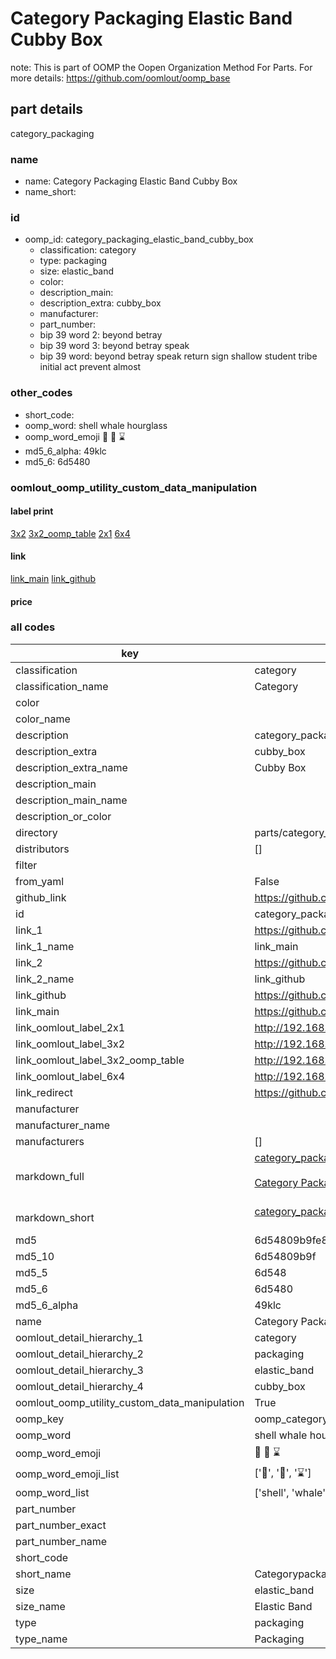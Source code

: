 # Category Packaging Elastic Band Cubby Box  

note: This is part of OOMP the Oopen Organization Method For Parts. For more details: https://github.com/oomlout/oomp_base

##  part details
  



category_packaging



### name
* name: Category Packaging Elastic Band Cubby Box
* name_short: 
### id
* oomp_id: category_packaging_elastic_band_cubby_box
  * classification: category
  * type: packaging
  * size: elastic_band
  * color: 
  * description_main: 
  * description_extra: cubby_box
  * manufacturer: 
  * part_number: 
  * bip 39 word 2: beyond betray
  * bip 39 word 3: beyond betray speak
  * bip 39 word: beyond betray speak return sign shallow student tribe initial act prevent almost

### other_codes
* short_code: 
* oomp_word: shell whale hourglass
* oomp_word_emoji :shell: :whale: :hourglass:
* md5_6_alpha: 49klc
* md5_6: 6d5480






### oomlout_oomp_utility_custom_data_manipulation
#### label print
[3x2](http://192.168.1.245:1112/?label=oomp%2049klc)
[3x2_oomp_table](http://192.168.1.108:1112/?label=oomp%2049klc)
[2x1](http://192.168.1.242:1112/?label=oomp%2049klc)
[6x4](http://192.168.1.55:1112/?label=oomp%2049klc)    

#### link

[link_main](https://github.com/oomlout/oomlout_oomp_version_1_messy/tree/main/parts/category_packaging_elastic_band_cubby_box) [link_github](https://github.com/oomlout/oomlout_oomp_version_1_messy/tree/main/parts/category_packaging_elastic_band_cubby_box)                             

#### price







### all codes 
| key | value |  
| --- | --- |  
| classification | category |  
| classification_name | Category |  
| color |  |  
| color_name |  |  
| description | category_packaging |  
| description_extra | cubby_box |  
| description_extra_name | Cubby Box |  
| description_main |  |  
| description_main_name |  |  
| description_or_color |   |  
| directory | parts/category_packaging_elastic_band_cubby_box |  
| distributors | [] |  
| filter |  |  
| from_yaml | False |  
| github_link | https://github.com/oomlout/oomlout_oomp_part_src/tree/main/parts/category_packaging_elastic_band_cubby_box |  
| id | category_packaging_elastic_band_cubby_box |  
| link_1 | https://github.com/oomlout/oomlout_oomp_version_1_messy/tree/main/parts/category_packaging_elastic_band_cubby_box |  
| link_1_name | link_main |  
| link_2 | https://github.com/oomlout/oomlout_oomp_version_1_messy/tree/main/parts/category_packaging_elastic_band_cubby_box |  
| link_2_name | link_github |  
| link_github | https://github.com/oomlout/oomlout_oomp_version_1_messy/tree/main/parts/category_packaging_elastic_band_cubby_box |  
| link_main | https://github.com/oomlout/oomlout_oomp_version_1_messy/tree/main/parts/category_packaging_elastic_band_cubby_box |  
| link_oomlout_label_2x1 | http://192.168.1.242:1112/?label=oomp%2049klc |  
| link_oomlout_label_3x2 | http://192.168.1.245:1112/?label=oomp%2049klc |  
| link_oomlout_label_3x2_oomp_table | http://192.168.1.108:1112/?label=oomp%2049klc |  
| link_oomlout_label_6x4 | http://192.168.1.55:1112/?label=oomp%2049klc |  
| link_redirect | https://github.com/oomlout/oomlout_oomp_version_1_messy/tree/main/parts/category_packaging_elastic_band_cubby_box |  
| manufacturer |  |  
| manufacturer_name |  |  
| manufacturers | [] |  
| markdown_full | [category_packaging_elastic_band_cubby_box](none)<br>[](none)<br>[Category Packaging Elastic Band Cubby Box](none)<br><br> |  
| markdown_short | [category_packaging_elastic_band_cubby_box](none)<br><br> |  
| md5 | 6d54809b9fe85aef14642b83a18558ae |  
| md5_10 | 6d54809b9f |  
| md5_5 | 6d548 |  
| md5_6 | 6d5480 |  
| md5_6_alpha | 49klc |  
| name | Category Packaging Elastic Band Cubby Box |  
| oomlout_detail_hierarchy_1 | category |  
| oomlout_detail_hierarchy_2 | packaging |  
| oomlout_detail_hierarchy_3 | elastic_band |  
| oomlout_detail_hierarchy_4 | cubby_box |  
| oomlout_oomp_utility_custom_data_manipulation | True |  
| oomp_key | oomp_category_packaging_elastic_band_cubby_box |  
| oomp_word | shell whale hourglass |  
| oomp_word_emoji | :shell: :whale: :hourglass: |  
| oomp_word_emoji_list | [':shell:', ':whale:', ':hourglass:'] |  
| oomp_word_list | ['shell', 'whale', 'hourglass'] |  
| part_number |  |  
| part_number_exact |  |  
| part_number_name |  |  
| short_code |  |  
| short_name | Categorypackaging |  
| size | elastic_band |  
| size_name | Elastic Band |  
| type | packaging |  
| type_name | Packaging |  
